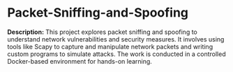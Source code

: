 # Packet-Sniffing-and-Spoofing
**Description:**   This project explores packet sniffing and spoofing to understand network vulnerabilities and security measures. It involves using tools like Scapy to capture and manipulate network packets and writing custom programs to simulate attacks. The work is conducted in a controlled Docker-based environment for hands-on learning.
